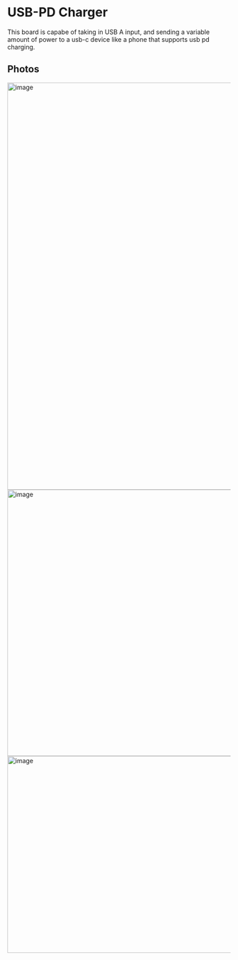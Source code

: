 # USB-PD Charger

This board is capabe of taking in USB A input, and sending a variable amount of power to a usb-c device like a phone that supports usb pd charging.

## Photos

<img width="1023" height="920" alt="image" src="https://github.com/user-attachments/assets/fbe25eed-e689-41ae-ab29-8c58a15333d8" />

<img width="1405" height="602" alt="image" src="https://github.com/user-attachments/assets/d39f7812-432a-4836-be2a-d714f0ca0a57" />
<img width="1011" height="445" alt="image" src="https://github.com/user-attachments/assets/0adca921-10d4-4bc3-a13f-1cc10d3a5463" />
